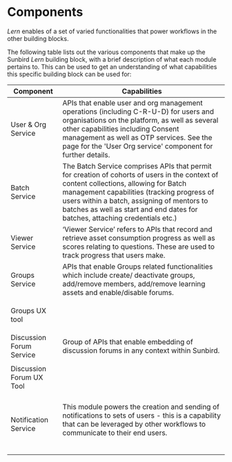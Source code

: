 # Components

_Lern_ enables of a set of varied functionalities that power workflows in the other building blocks.

The following table lists out the various components that make up the Sunbird _Lern_ building block, with a brief description of what each module pertains to. This can be used to get an understanding of what capabilities this specific building block can be used for:



| Component                | Capabilities                                                                                                                                                                                                                                                                                                        |
| ------------------------ | ------------------------------------------------------------------------------------------------------------------------------------------------------------------------------------------------------------------------------------------------------------------------------------------------------------------- |
| User & Org Service       | APIs that enable user and org management operations (including C-R-U-D) for users and organisations on the platform, as well as several other capabilities including Consent management as well as OTP services. See the page for the 'User Org service' component for further details.                             |
| Batch Service            | The Batch Service comprises APIs that permit for creation of cohorts of users in the context of content collections, allowing for Batch management capabilities (tracking progress of users within a batch, assigning of mentors to batches as well as start and end dates for batches, attaching credentials etc.) |
| Viewer Service           | ‘Viewer Service’ refers to APIs that record and retrieve asset consumption progress as well as scores relating to questions. These are used to track progress that users make.                                                                                                                                      |
| Groups Service           | APIs that enable Groups related functionalities which include create/ deactivate groups, add/remove members, add/remove learning assets and enable/disable forums.                                                                                                                                                  |
| Groups UX tool           | <p><br><br></p>                                                                                                                                                                                                                                                                                                     |
| Discussion Forum Service | Group of APIs that enable embedding of discussion forums in any context within Sunbird.                                                                                                                                                                                                                             |
| Discussion Forum UX Tool | <p><br><br></p>                                                                                                                                                                                                                                                                                                     |
| Notification Service     | <p>This module powers the creation and sending of notifications to sets of users - this is a capability that can be leveraged by other workflows to communicate to their end users.<br><br></p>                                                                                                                     |

